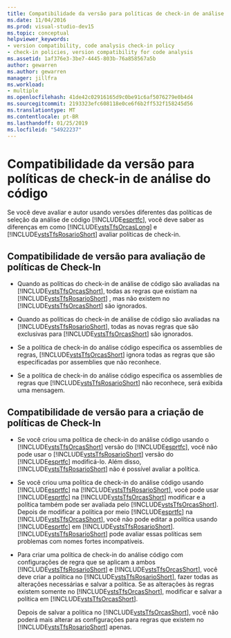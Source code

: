 ```yaml
---
title: Compatibilidade da versão para políticas de check-in de análise do código
ms.date: 11/04/2016
ms.prod: visual-studio-dev15
ms.topic: conceptual
helpviewer_keywords:
- version compatibility, code analysis check-in policy
- check-in policies, version compatibility for code analysis
ms.assetid: 1af376e3-3be7-4445-803b-76a858567a5b
author: gewarren
ms.author: gewarren
manager: jillfra
ms.workload:
- multiple
ms.openlocfilehash: 41de42c02916165d9c0be91c6af5076279e0b4d4
ms.sourcegitcommit: 2193323efc608118e0ce6f6b2ff532f158245d56
ms.translationtype: MT
ms.contentlocale: pt-BR
ms.lasthandoff: 01/25/2019
ms.locfileid: "54922237"
---
```

# <a name="version-compatibility-for-code-analysis-check-in-policies"></a>Compatibilidade da versão para políticas de check-in de análise do código

Se você deve avaliar e autor usando versões diferentes das políticas de seleção da análise de código [!INCLUDE[esprtfc](../code-quality/includes/esprtfc_md.md)], você deve saber as diferenças em como [!INCLUDE[vstsTfsOrcasLong](../code-quality/includes/vststfsorcaslong_md.md)] e [!INCLUDE[vstsTfsRosarioShort](../code-quality/includes/vststfsrosarioshort_md.md)] avaliar políticas de check-in.

## <a name="version-compatibility-for-evaluating-check-in-policies"></a>Compatibilidade de versão para avaliação de políticas de Check-In

- Quando as políticas do check-in de análise de código são avaliadas na [!INCLUDE[vstsTfsOrcasShort](../code-quality/includes/vststfsorcasshort_md.md)], todas as regras que existiam na [!INCLUDE[vstsTfsRosarioShort](../code-quality/includes/vststfsrosarioshort_md.md)] , mas não existem no [!INCLUDE[vstsTfsOrcasShort](../code-quality/includes/vststfsorcasshort_md.md)] são ignorados.

- Quando as políticas do check-in de análise de código são avaliadas na [!INCLUDE[vstsTfsRosarioShort](../code-quality/includes/vststfsrosarioshort_md.md)], todas as novas regras que são exclusivas para [!INCLUDE[vstsTfsOrcasShort](../code-quality/includes/vststfsorcasshort_md.md)] são ignorados.

- Se a política de check-in do análise código especifica os assemblies de regras, [!INCLUDE[vstsTfsOrcasShort](../code-quality/includes/vststfsorcasshort_md.md)] ignora todas as regras que são especificadas por assemblies que não reconhece.

- Se a política de check-in do análise código especifica os assemblies de regras que [!INCLUDE[vstsTfsRosarioShort](../code-quality/includes/vststfsrosarioshort_md.md)] não reconhece, será exibida uma mensagem.

## <a name="version-compatibility-for-authoring-check-in-policies"></a>Compatibilidade de versão para a criação de políticas de Check-In

- Se você criou uma política de check-in do análise código usando o [!INCLUDE[vstsTfsOrcasShort](../code-quality/includes/vststfsorcasshort_md.md)] versão do [!INCLUDE[esprtfc](../code-quality/includes/esprtfc_md.md)], você não pode usar o [!INCLUDE[vstsTfsRosarioShort](../code-quality/includes/vststfsrosarioshort_md.md)] versão do [!INCLUDE[esprtfc](../code-quality/includes/esprtfc_md.md)] modificá-lo. Além disso, [!INCLUDE[vstsTfsRosarioShort](../code-quality/includes/vststfsrosarioshort_md.md)] não é possível avaliar a política.

- Se você criou uma política de check-in do análise código usando [!INCLUDE[esprtfc](../code-quality/includes/esprtfc_md.md)] na [!INCLUDE[vstsTfsRosarioShort](../code-quality/includes/vststfsrosarioshort_md.md)], você pode usar [!INCLUDE[esprtfc](../code-quality/includes/esprtfc_md.md)] na [!INCLUDE[vstsTfsOrcasShort](../code-quality/includes/vststfsorcasshort_md.md)] modificar e a política também pode ser avaliada pelo [!INCLUDE[vstsTfsOrcasShort](../code-quality/includes/vststfsorcasshort_md.md)]. Depois de modificar a política por meio [!INCLUDE[esprtfc](../code-quality/includes/esprtfc_md.md)] na [!INCLUDE[vstsTfsOrcasShort](../code-quality/includes/vststfsorcasshort_md.md)], você não pode editar a política usando [!INCLUDE[esprtfc](../code-quality/includes/esprtfc_md.md)] em [!INCLUDE[vstsTfsRosarioShort](../code-quality/includes/vststfsrosarioshort_md.md)]. [!INCLUDE[vstsTfsRosarioShort](../code-quality/includes/vststfsrosarioshort_md.md)] pode avaliar essas políticas sem problemas com nomes fortes incompatíveis.

- Para criar uma política de check-in do análise código com configurações de regra que se aplicam a ambos [!INCLUDE[vstsTfsRosarioShort](../code-quality/includes/vststfsrosarioshort_md.md)] e [!INCLUDE[vstsTfsOrcasShort](../code-quality/includes/vststfsorcasshort_md.md)], você deve criar a política no [!INCLUDE[vstsTfsRosarioShort](../code-quality/includes/vststfsrosarioshort_md.md)], fazer todas as alterações necessárias e salvar a política. Se as alterações às regras existem somente no [!INCLUDE[vstsTfsOrcasShort](../code-quality/includes/vststfsorcasshort_md.md)], modificar e salvar a política em [!INCLUDE[vstsTfsOrcasShort](../code-quality/includes/vststfsorcasshort_md.md)].

   Depois de salvar a política no [!INCLUDE[vstsTfsOrcasShort](../code-quality/includes/vststfsorcasshort_md.md)], você não poderá mais alterar as configurações para regras que existem no [!INCLUDE[vstsTfsRosarioShort](../code-quality/includes/vststfsrosarioshort_md.md)] apenas.